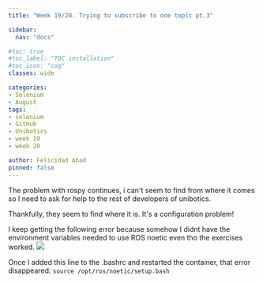 ```yaml
---
title: "Week 19/20. Trying to subscribe to one topic pt.3"

sidebar:
  nav: "docs"

#toc: true
#toc_label: "TOC installation"
#toc_icon: "cog"
classes: wide

categories:
- Selenium
- August
tags:
- selenium
- GitHub
- Unibotics
- week 19
- week 20

author: Felicidad Abad
pinned: false
---
```



The problem with rospy continues, i can't seem to find from where it comes so I need to ask for help to the rest of developers of unibotics.

Thankfully, they seem to find where it is. It's a configuration problem!

I keep getting the following error because somehow I didnt have the environment variables needed to use ROS noetic even tho the exercises worked.
![](/2021-tfg-felicidad-abad/images/rospy-error.png)

Once I added this line to the .bashrc and restarted the container, that error disappeared: ```source /opt/ros/noetic/setup.bash```
